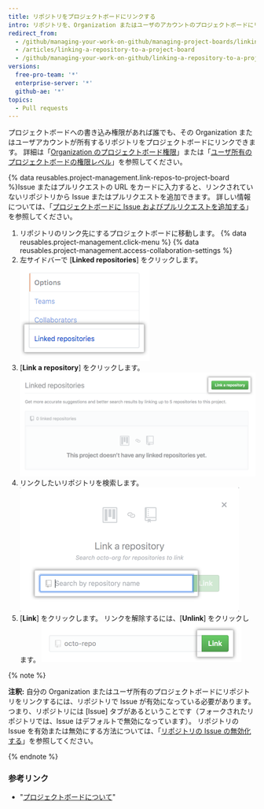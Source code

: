 ```yaml
---
title: リポジトリをプロジェクトボードにリンクする
intro: リポジトリを、Organization またはユーザのアカウントのプロジェクトボードにリンクすることができます。
redirect_from:
  - /github/managing-your-work-on-github/managing-project-boards/linking-a-repository-to-a-project-board
  - /articles/linking-a-repository-to-a-project-board
  - /github/managing-your-work-on-github/linking-a-repository-to-a-project-board
versions:
  free-pro-team: '*'
  enterprise-server: '*'
  github-ae: '*'
topics:
  - Pull requests
---
```


プロジェクトボードへの書き込み権限があれば誰でも、その Organization またはユーザアカウントが所有するリポジトリをプロジェクトボードにリンクできます。 詳細は「[Organization のプロジェクトボード権限](/articles/project-board-permissions-for-an-organization/)」または「[ユーザ所有のプロジェクトボードの権限レベル](/articles/permission-levels-for-user-owned-project-boards/)」を参照してください。

{% data reusables.project-management.link-repos-to-project-board %}Issue またはプルリクエストの URL をカードに入力すると、リンクされていないリポジトリから Issue またはプルリクエストを追加できます。 詳しい情報については、「[プロジェクトボードに Issue およびプルリクエストを追加する](/articles/adding-issues-and-pull-requests-to-a-project-board)」を参照してください。

1. リポジトリのリンク先にするプロジェクトボードに移動します。
{% data reusables.project-management.click-menu %}
{% data reusables.project-management.access-collaboration-settings %}
4. 左サイドバーで [**Linked repositories**] をクリックします。 ![左サイドバーの [Linked repositories] メニュー オプション](/assets/images/help/projects/project-board-linked-repositories-setting.png)
5. [**Link a repository**] をクリックします。 ![[Linked repositories] タブにある [Link a repository] ボタン](/assets/images/help/projects/link-repository-button.png)
6. リンクしたいリポジトリを検索します。 ![[Link a repository] ウィンドウの [Search] フィールド](/assets/images/help/projects/search-to-link-repository.png)
7. [**Link**] をクリックします。 リンクを解除するには、[**Unlink**] をクリックします。 ![[Link] ボタン](/assets/images/help/projects/link-button.png)

{% note %}

**注釈:** 自分の Organization またはユーザ所有のプロジェクトボードにリポジトリをリンクするには、リポジトリで Issue が有効になっている必要があります。 つまり、リポジトリには [Issue] タブがあるということです（フォークされたリポジトリでは、Issue はデフォルトで無効になっています）。  リポジトリの Issue を有効または無効にする方法については、「[リポジトリの Issue の無効化する](/github/managing-your-work-on-github/disabling-issues)」を参照してください。

{% endnote %}

### 参考リンク

- "[プロジェクトボードについて](/articles/about-project-boards)"
